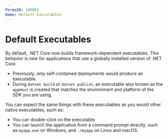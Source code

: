 ```yaml
---
PermaID: 100001
Name: Default Executables
---
```


# Default Executables

By default, .NET Core now builds framework-dependent executables. This behavior is new for applications that use a globally installed version of .NET Core. 

 - Previously, only self-contained deployments would produce an executable.
 - During `dotnet build` or `dotnet publish`, an executable also known as the `appHost` is created that matches the environment and platform of the SDK you are using. 

You can expect the same things with these executables as you would other native executables, such as:

 - You can double-click on the executable.
 - You can launch the application from a command prompt directly, such as `myapp.exe` on Windows, and `./myapp` on Linux and macOS.